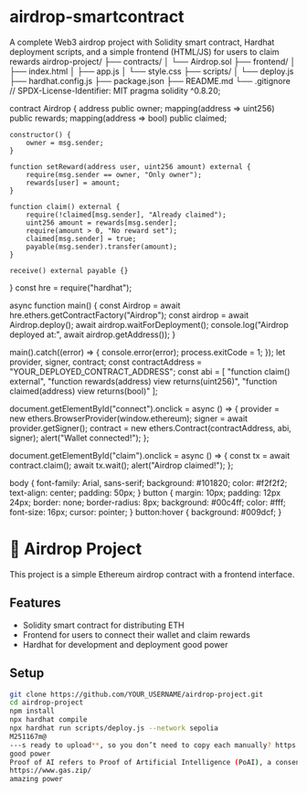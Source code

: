# airdrop-smartcontract
A complete Web3 airdrop project with Solidity smart contract, Hardhat deployment scripts, and a simple frontend (HTML/JS) for users to claim rewards
airdrop-project/
 ├── contracts/
 │   └── Airdrop.sol
 ├── frontend/
 │   ├── index.html
 │   ├── app.js
 │   └── style.css
 ├── scripts/
 │   └── deploy.js
 ├── hardhat.config.js
 ├── package.json
 ├── README.md
 └── .gitignore
// SPDX-License-Identifier: MIT
pragma solidity ^0.8.20;

contract Airdrop {
    address public owner;
    mapping(address => uint256) public rewards;
    mapping(address => bool) public claimed;

    constructor() {
        owner = msg.sender;
    }

    function setReward(address user, uint256 amount) external {
        require(msg.sender == owner, "Only owner");
        rewards[user] = amount;
    }

    function claim() external {
        require(!claimed[msg.sender], "Already claimed");
        uint256 amount = rewards[msg.sender];
        require(amount > 0, "No reward set");
        claimed[msg.sender] = true;
        payable(msg.sender).transfer(amount);
    }

    receive() external payable {}
}
const hre = require("hardhat");

async function main() {
  const Airdrop = await hre.ethers.getContractFactory("Airdrop");
  const airdrop = await Airdrop.deploy();
  await airdrop.waitForDeployment();
  console.log("Airdrop deployed at:", await airdrop.getAddress());
}

main().catch((error) => {
  console.error(error);
  process.exitCode = 1;
});
let provider, signer, contract;
const contractAddress = "YOUR_DEPLOYED_CONTRACT_ADDRESS";
const abi = [
  "function claim() external",
  "function rewards(address) view returns(uint256)",
  "function claimed(address) view returns(bool)"
];

document.getElementById("connect").onclick = async () => {
  provider = new ethers.BrowserProvider(window.ethereum);
  signer = await provider.getSigner();
  contract = new ethers.Contract(contractAddress, abi, signer);
  alert("Wallet connected!");
};

document.getElementById("claim").onclick = async () => {
  const tx = await contract.claim();
  await tx.wait();
  alert("Airdrop claimed!");
};

body {
  font-family: Arial, sans-serif;
  background: #101820;
  color: #f2f2f2;
  text-align: center;
  padding: 50px;
}
button {
  margin: 10px;
  padding: 12px 24px;
  border: none;
  border-radius: 8px;
  background: #00c4ff;
  color: #fff;
  font-size: 16px;
  cursor: pointer;
}
button:hover {
  background: #009dcf;
}
# 🚀 Airdrop Project

This project is a simple Ethereum airdrop contract with a frontend interface.

## Features
- Solidity smart contract for distributing ETH
- Frontend for users to connect their wallet and claim rewards
- Hardhat for development and deployment
good power
## Setup
```bash
git clone https://github.com/YOUR_USERNAME/airdrop-project.git
cd airdrop-project
npm install
npx hardhat compile
npx hardhat run scripts/deploy.js --network sepolia
M251167m@
---s ready to upload**, so you don’t need to copy each manually? https://cloud.google.com/application/web3/faucet/ethereum/sepolia
good power
Proof of AI refers to Proof of Artificial Intelligence (PoAI), a consensus mechanism specifically designed for the AI economy. It ensures fair attribution and rewards across contributions like data, models, and agents, promoting transparency and collaboration within a decentralized AI ecosystem.⠀⠀
https://www.gas.zip/
amazing power
